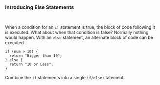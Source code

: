 ### **Introducing Else Statements**

<br>

When a condition for an `if` statement is true, the block of code following it is executed. What about when that condition is false? Normally nothing would happen. With an `else` statement, an alternate block of code can be executed.

```
if (num > 10) {
  return "Bigger than 10";
} else {
  return "10 or Less";
}
```

Combine the `if` statements into a single `if/else` statement.
